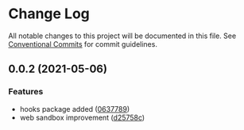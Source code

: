 # Change Log

All notable changes to this project will be documented in this file.
See [Conventional Commits](https://conventionalcommits.org) for commit guidelines.

## 0.0.2 (2021-05-06)


### Features

* hooks package added ([0637789](https://bitbucket.org/me-sign/design-system/commits/0637789d23e12bb3dfb295039e92d2a4f815927a))
* web sandbox improvement ([d25758c](https://bitbucket.org/me-sign/design-system/commits/d25758c76b2769d55c8852c9f124ce1c4fe3c7b8))

